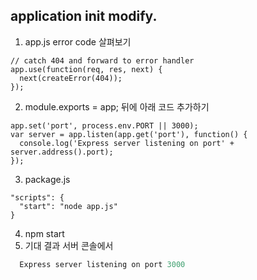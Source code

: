 ## application init modify.
1. app.js error code 살펴보기
```javscript
// catch 404 and forward to error handler
app.use(function(req, res, next) {
  next(createError(404));
});
```
2. module.exports = app; 뒤에 아래 코드 추가하기
```javscript
app.set('port', process.env.PORT || 3000);
var server = app.listen(app.get('port'), function() {
  console.log('Express server listening on port' + server.address().port);
});
```
3. package.js
```javscript
"scripts": {
  "start": "node app.js"
}
```
4. npm start
5. 기대 결과 서버 콘솔에서
```javascript
  Express server listening on port 3000
```
